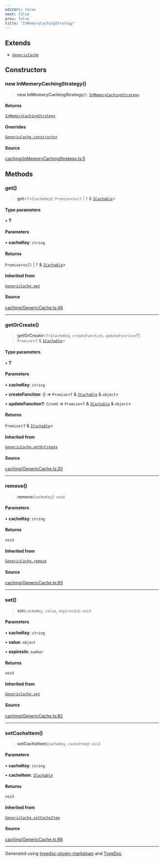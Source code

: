 ```yaml
---
editUrl: false
next: false
prev: false
title: "InMemoryCachingStrategy"
---
```


## Extends

- [`GenericCache`](/api/classes/genericcache/)

## Constructors

### new InMemoryCachingStrategy()

> **new InMemoryCachingStrategy**(): [`InMemoryCachingStrategy`](/api/classes/inmemorycachingstrategy/)

#### Returns

[`InMemoryCachingStrategy`](/api/classes/inmemorycachingstrategy/)

#### Overrides

[`GenericCache.constructor`](/api/classes/genericcache/#constructors)

#### Source

[caching/InMemoryCachingStrategy.ts:5](https://github.com/fostertheweb/spotify-web-sdk/blob/9d7441b/src/caching/InMemoryCachingStrategy.ts#L5)

## Methods

### get()

> **get**\<`T`\>(`cacheKey`): `Promise`\<`null` \| `T` & [`ICachable`](/api/interfaces/icachable/)\>

#### Type parameters

• **T**

#### Parameters

• **cacheKey**: `string`

#### Returns

`Promise`\<`null` \| `T` & [`ICachable`](/api/interfaces/icachable/)\>

#### Inherited from

[`GenericCache.get`](/api/classes/genericcache/#get)

#### Source

[caching/GenericCache.ts:46](https://github.com/fostertheweb/spotify-web-sdk/blob/9d7441b/src/caching/GenericCache.ts#L46)

***

### getOrCreate()

> **getOrCreate**\<`T`\>(`cacheKey`, `createFunction`, `updateFunction`?): `Promise`\<`T` & [`ICachable`](/api/interfaces/icachable/)\>

#### Type parameters

• **T**

#### Parameters

• **cacheKey**: `string`

• **createFunction**: () => `Promise`\<`T` & [`ICachable`](/api/interfaces/icachable/) & `object`\>

• **updateFunction?**: (`item`) => `Promise`\<`T` & [`ICachable`](/api/interfaces/icachable/) & `object`\>

#### Returns

`Promise`\<`T` & [`ICachable`](/api/interfaces/icachable/)\>

#### Inherited from

[`GenericCache.getOrCreate`](/api/classes/genericcache/#getorcreate)

#### Source

[caching/GenericCache.ts:20](https://github.com/fostertheweb/spotify-web-sdk/blob/9d7441b/src/caching/GenericCache.ts#L20)

***

### remove()

> **remove**(`cacheKey`): `void`

#### Parameters

• **cacheKey**: `string`

#### Returns

`void`

#### Inherited from

[`GenericCache.remove`](/api/classes/genericcache/#remove)

#### Source

[caching/GenericCache.ts:93](https://github.com/fostertheweb/spotify-web-sdk/blob/9d7441b/src/caching/GenericCache.ts#L93)

***

### set()

> **set**(`cacheKey`, `value`, `expiresIn`): `void`

#### Parameters

• **cacheKey**: `string`

• **value**: `object`

• **expiresIn**: `number`

#### Returns

`void`

#### Inherited from

[`GenericCache.set`](/api/classes/genericcache/#set)

#### Source

[caching/GenericCache.ts:82](https://github.com/fostertheweb/spotify-web-sdk/blob/9d7441b/src/caching/GenericCache.ts#L82)

***

### setCacheItem()

> **setCacheItem**(`cacheKey`, `cacheItem`): `void`

#### Parameters

• **cacheKey**: `string`

• **cacheItem**: [`ICachable`](/api/interfaces/icachable/)

#### Returns

`void`

#### Inherited from

[`GenericCache.setCacheItem`](/api/classes/genericcache/#setcacheitem)

#### Source

[caching/GenericCache.ts:88](https://github.com/fostertheweb/spotify-web-sdk/blob/9d7441b/src/caching/GenericCache.ts#L88)

***

Generated using [typedoc-plugin-markdown](https://www.npmjs.com/package/typedoc-plugin-markdown) and [TypeDoc](https://typedoc.org/)

